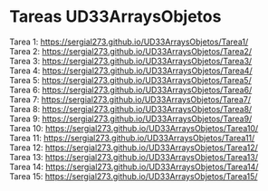 # Tareas UD33ArraysObjetos

Tarea 1: https://sergial273.github.io/UD33ArraysObjetos/Tarea1/
<br />
Tarea 2: https://sergial273.github.io/UD33ArraysObjetos/Tarea2/
<br />
Tarea 3: https://sergial273.github.io/UD33ArraysObjetos/Tarea3/
<br />
Tarea 4: https://sergial273.github.io/UD33ArraysObjetos/Tarea4/
<br />
Tarea 5: https://sergial273.github.io/UD33ArraysObjetos/Tarea5/
<br />
Tarea 6: https://sergial273.github.io/UD33ArraysObjetos/Tarea6/
<br />
Tarea 7: https://sergial273.github.io/UD33ArraysObjetos/Tarea7/
<br />
Tarea 8: https://sergial273.github.io/UD33ArraysObjetos/Tarea8/
<br />
Tarea 9: https://sergial273.github.io/UD33ArraysObjetos/Tarea9/
<br />
Tarea 10: https://sergial273.github.io/UD33ArraysObjetos/Tarea10/
<br />
Tarea 11: https://sergial273.github.io/UD33ArraysObjetos/Tarea11/
<br />
Tarea 12: https://sergial273.github.io/UD33ArraysObjetos/Tarea12/
<br />
Tarea 13: https://sergial273.github.io/UD33ArraysObjetos/Tarea13/
<br />
Tarea 14: https://sergial273.github.io/UD33ArraysObjetos/Tarea14/
<br />
Tarea 15: https://sergial273.github.io/UD33ArraysObjetos/Tarea15/